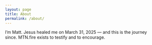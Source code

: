 ```yaml
---
layout: page
title: About
permalink: /about/
---
```


I’m Matt. Jesus healed me on March 31, 2025 — and this is the journey since. MTN.fire exists to testify and to encourage.
